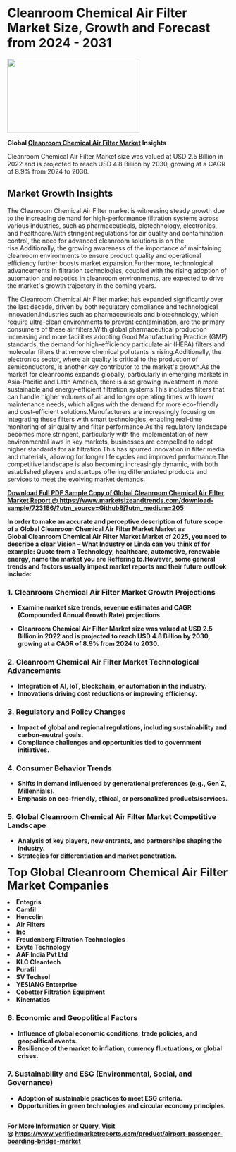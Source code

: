 <H1>Cleanroom Chemical Air Filter Market Size, Growth and Forecast from 2024 - 2031</H1><img class="aligncenter size-medium wp-image-584254" src="https://thirdeyenews.in/wp-content/uploads/2024/09/Global-Market-Research-300x168.jpeg" alt="" width="300" height="168" /><p><strong>Global&nbsp;<a href="https://www.marketsizeandtrends.com/download-sample/723186/?utm_source=Github8j?utm_medium=205">Cleanroom Chemical Air Filter Market</a> Insights</strong></p><p>Cleanroom Chemical Air Filter Market size was valued at USD 2.5 Billion in 2022 and is projected to reach USD 4.8 Billion by 2030, growing at a CAGR of 8.9% from 2024 to 2030.</p><p><h2>Market Growth Insights</h2> <p>The Cleanroom Chemical Air Filter market is witnessing steady growth due to the increasing demand for high-performance filtration systems across various industries, such as pharmaceuticals, biotechnology, electronics, and healthcare.With stringent regulations for air quality and contamination control, the need for advanced cleanroom solutions is on the rise.Additionally, the growing awareness of the importance of maintaining cleanroom environments to ensure product quality and operational efficiency further boosts market expansion.Furthermore, technological advancements in filtration technologies, coupled with the rising adoption of automation and robotics in cleanroom environments, are expected to drive the market's growth trajectory in the coming years.</p> <p><strong><a href="#"></a></strong></p> <p>The Cleanroom Chemical Air Filter market has expanded significantly over the last decade, driven by both regulatory compliance and technological innovation.Industries such as pharmaceuticals and biotechnology, which require ultra-clean environments to prevent contamination, are the primary consumers of these air filters.With global pharmaceutical production increasing and more facilities adopting Good Manufacturing Practice (GMP) standards, the demand for high-efficiency particulate air (HEPA) filters and molecular filters that remove chemical pollutants is rising.Additionally, the electronics sector, where air quality is critical to the production of semiconductors, is another key contributor to the market's growth.As the market for cleanrooms expands globally, particularly in emerging markets in Asia-Pacific and Latin America, there is also growing investment in more sustainable and energy-efficient filtration systems.This includes filters that can handle higher volumes of air and longer operating times with lower maintenance needs, which aligns with the demand for more eco-friendly and cost-efficient solutions.Manufacturers are increasingly focusing on integrating these filters with smart technologies, enabling real-time monitoring of air quality and filter performance.As the regulatory landscape becomes more stringent, particularly with the implementation of new environmental laws in key markets, businesses are compelled to adopt higher standards for air filtration.This has spurred innovation in filter media and materials, allowing for longer life cycles and improved performance.The competitive landscape is also becoming increasingly dynamic, with both established players and startups offering differentiated products and services to meet the evolving market demands.</p> <p><strong><a href="#"></p><p><span class=""><strong>Download Full PDF Sample Copy of Global Cleanroom Chemical Air Filter Market Report</strong> @ <a href="https://www.marketsizeandtrends.com/download-sample/723186/?utm_source=Github8j?utm_medium=205" target="_blank">https://www.marketsizeandtrends.com/download-sample/723186/?utm_source=Github8j?utm_medium=205</a></span></p><p>In order to make an accurate and perceptive description of future scope of a Global&nbsp;Cleanroom Chemical Air Filter Market Market as Global&nbsp;Cleanroom Chemical Air Filter Market Market of 2025, you need to describe a clear Vision &ndash; What Industry or Linda can you think of for example: Quote from a Technology, healthcare, automotive, renewable energy, name the market you are Reffering to.However, some general trends and factors usually impact market reports and their future outlook include:</p><h3>1.&nbsp;<strong>Cleanroom Chemical Air Filter Market Growth Projections</strong></h3><ul><li>Examine market size trends, revenue estimates and CAGR (Compounded Annual Growth Rate) projections.</li><li><p>Cleanroom Chemical Air Filter Market size was valued at USD 2.5 Billion in 2022 and is projected to reach USD 4.8 Billion by 2030, growing at a CAGR of 8.9% from 2024 to 2030.</p></li></ul><h3>2.&nbsp;<strong>Cleanroom Chemical Air Filter Market Technological Advancements</strong></h3><ul><li>Integration of AI, IoT, blockchain, or automation in the industry.</li><li>Innovations driving cost reductions or improving efficiency.</li></ul><h3>3.&nbsp;<strong>Regulatory and Policy Changes</strong></h3><ul><li>Impact of global and regional regulations, including sustainability and carbon-neutral goals.</li><li>Compliance challenges and opportunities tied to government initiatives.</li></ul><h3>4.&nbsp;<strong>Consumer Behavior Trends</strong></h3><ul><li>Shifts in demand influenced by generational preferences (e.g., Gen Z, Millennials).</li><li>Emphasis on eco-friendly, ethical, or personalized products/services.</li></ul><h3>5.&nbsp;<strong>Global Cleanroom Chemical Air Filter Market Competitive Landscape</strong></h3><ul><li>Analysis of key players, new entrants, and partnerships shaping the industry.</li><li>Strategies for differentiation and market penetration.</li></ul><p data-pm-slice="1 1 []"><span style="color: inherit; font-family: inherit; font-size: 25px;">Top Global Cleanroom Chemical Air Filter Market Companies</span></p><div class="" data-test-id=""><p><li>Entegris</li><li> Camfil</li><li> Hencolin</li><li> Air Filters</li><li> Inc</li><li> Freudenberg Filtration Technologies</li><li> Exyte Technology</li><li> AAF India Pvt Ltd</li><li> KLC Cleantech</li><li> Purafil</li><li> SV Techsol</li><li> YESIANG Enterprise</li><li> Cobetter Filtration Equipment</li><li> Kinematics</li></p></div><h3>6.&nbsp;<strong>Economic and Geopolitical Factors</strong></h3><ul><li>Influence of global economic conditions, trade policies, and geopolitical events.</li><li>Resilience of the market to inflation, currency fluctuations, or global crises.</li></ul><h3>7.&nbsp;<strong>Sustainability and ESG (Environmental, Social, and Governance)</strong></h3><ul><li>Adoption of sustainable practices to meet ESG criteria.</li><li>Opportunities in green technologies and circular economy principles.</li></ul><h2><strong style="font-size: 14px;">For More Information or Query, Visit @&nbsp;</strong><a style="background-color: #ffffff; font-size: 14px;" href="https://www.marketsizeandtrends.com/report/cleanroom-chemical-air-filter-market/" target="_blank">https://www.verifiedmarketreports.com/product/airport-passenger-boarding-bridge-market</a></h2>